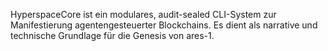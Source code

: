 HyperspaceCore ist ein modulares, audit-sealed CLI-System zur Manifestierung agentengesteuerter Blockchains. Es dient als narrative und technische Grundlage für die Genesis von ares-1.

